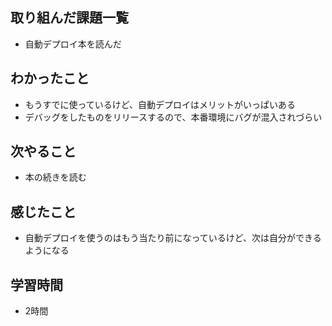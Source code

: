 ## 取り組んだ課題一覧
- 自動デプロイ本を読んだ

## わかったこと
- もうすでに使っているけど、自動デプロイはメリットがいっぱいある
- デバッグをしたものをリリースするので、本番環境にバグが混入されづらい

## 次やること
- 本の続きを読む

## 感じたこと
- 自動デプロイを使うのはもう当たり前になっているけど、次は自分ができるようになる

## 学習時間
- 2時間